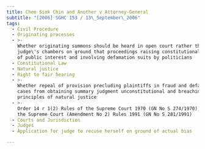 ```yaml
---
title: Chee Siok Chin and Another v Attorney-General
subtitle: "[2006] SGHC 153 / 13\_September\_2006"
tags:
  - Civil Procedure
  - Originating processes
  - >-
    Whether originating summons should be heard in open court rather than in
    judge\'s chambers on ground that proceedings raising constitutional issues
    of public interest and involving defamation suits by politicians
  - Constitutional Law
  - Natural justice
  - Right to fair hearing
  - >-
    Whether repeal of provision precluding plaintiffs in fraud and defamation
    cases from obtaining summary judgment unconstitutional and breaching
    principles of natural justice
  - >-
    Order 14 r 1(2) Rules of the Supreme Court 1970 (GN No S 274/1970), Rules of
    the Supreme Court (Amendment No 2) Rules 1991 (GN No S 281/1991)
  - Courts and Jurisdiction
  - Judges
  - Application for judge to recuse herself on ground of actual bias

---
```


